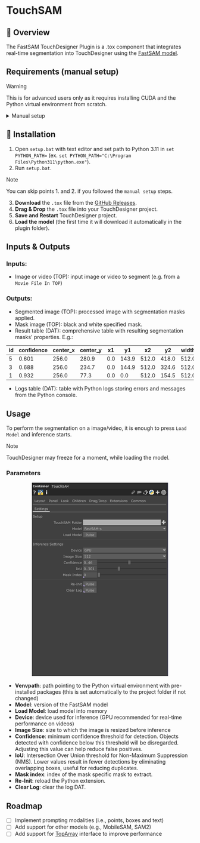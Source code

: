 # TouchSAM
## 🎨 Overview
The FastSAM TouchDesigner Plugin is a .tox component that integrates real-time segmentation into TouchDesigner using the [FastSAM model](https://docs.ultralytics.com/models/fast-sam/).

## Requirements (manual setup)
> [!WARNING]
> This is for advanced users only as it requires installing CUDA and the Python virtual environment from scratch.

<details>
  <summary>Manual setup</summary>

  1. Install Python [3.11.1](https://www.python.org/downloads/release/python-3111/)
  2. Install [CUDA Toolkit](https://developer.nvidia.com/cuda-11-8-0-download-archive) 11.8
  3. Install the required packages
  ```bash
  pip install torch torchvision torchaudio --index-url https://download.pytorch.org/whl/cu118 ultralytics
  ```
  4. Proceed with the `Installation` steps
</details>

## 🚀 Installation
1. Open `setup.bat` with text editor and set path to Python 3.11 in `set PYTHON_PATH=` (ex. `set PYTHON_PATH="C:\Program Files\Python311\python.exe"`).
2. Run `setup.bat`.
> [!NOTE]
> You can skip points 1. and 2. if you followed the `manual setup` steps.
3. **Download** the `.tox` file from the [GitHub Releases](https://github.com/nicola-corbellini/TouchSAM/releases/tag/v0.0.1-alpha).
4. **Drag & Drop** the `.tox` file into your TouchDesigner project.
5. **Save and Restart** TouchDesigner project.
6. **Load the model** (the first time it will download it automatically in the plugin folder).

## Inputs & Outputs

### Inputs:
- Image or video (TOP): input image or video to segment (e.g. from a `Movie File In TOP`)
### Outputs:
- Segmented image (TOP): processed image with segmentation masks applied.
- Mask image (TOP): black and white specified mask.
- Result table (DAT): comprehensive table with resulting segmentation masks' properties. E.g.:

| id | confidence | center_x | center_y | x1  | y1    |   x2  |   y2  | width | height |  area    |
|----|------------|----------|----------|-----|-------|-------|-------|-------|--------|----------|
| 5  | 0.601      | 256.0    | 280.9    | 0.0 | 143.9 | 512.0 | 418.0 | 512.0 | 274.1  | 140350.6 |
| 3  | 0.688      | 256.0    | 234.7    | 0.0 | 144.9 | 512.0 | 324.6 | 512.0 | 179.8  | 92042.8  |
| 1  | 0.932      | 256.0    | 77.3     | 0.0 | 0.0   | 512.0 | 154.5 | 512.0 | 154.5  | 79112.5  |

- Logs table (DAT): table with Python logs storing errors and messages from the Python console.

## Usage
To perform the segmentation on a image/video, it is enough to press `Load Model` and inference starts.
> [!NOTE]
> TouchDesigner may freeze for a moment, while loading the model.
### Parameters
<p align="center">
<img src="assets/image.png" width="366" height="518"/>
</p>

- **Venvpath**: path pointing to the Python virtual environment with pre-installed packages (this is set automatically to the project folder if not changed)
- **Model**: version of the FastSAM model
- **Load Model**: load model into memory
- **Device**: device used for inference (GPU recommended for real-time performance on videos)
- **Image Size**: size to which the image is resized before inference
- **Confidence**: minimum confidence threshold for detection. Objects detected with confidence below this threshold will be disregarded. Adjusting this value can help reduce false positives.
- **IoU**: Intersection Over Union threshold for Non-Maximum Suppression (NMS). Lower values result in fewer detections by eliminating overlapping boxes, useful for reducing duplicates.
- **Mask index**: index of the mask specific mask to extract.
- **Re-Init**: reload the Python extension.
- **Clear Log**: clear the log DAT.

## Roadmap
- [ ] Implement prompting modalities (i.e., points, boxes and text)
- [ ] Add support for other models (e.g., MobileSAM, SAM2)
- [ ] Add support for [TopArray](https://github.com/IntentDev/TopArray) interface to improve performance
